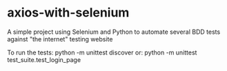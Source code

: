 # axios-with-selenium
A simple project using Selenium and Python to automate several BDD tests against "the internet" testing website



To run the tests: python -m unittest discover
or: python -m unittest test_suite.test_login_page